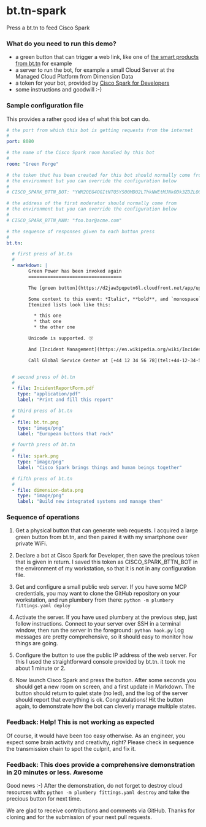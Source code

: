 # bt.tn-spark
Press a bt.tn to feed Cisco Spark

### What do you need to run this demo?

* a green button that can trigger a web link, like one of [the smart products from bt.tn](https://bt.tn/shop/) for example
* a server to run the bot, for example a small Cloud Server at the Managed Cloud Platform from Dimension Data
* a token for your bot, provided by [Cisco Spark for Developers](https://developer.ciscospark.com/index.html)
* some instructions and goodwill :-)

### Sample configuration file

This provides a rather good idea of what this bot can do.

```yaml
# the port from which this bot is getting requests from the internet
#
port: 8080

# the name of the Cisco Spark room handled by this bot
#
room: "Green Forge"

# the token that has been created for this bot should normally come from
# the environment but you can override the configuration below
#
# CISCO_SPARK_BTTN_BOT: "YWM2OEG4OGItNTQ5YS00MDU2LThkNWEtMJNkODk3ZDZLOGQ0OVGlZWU1NmYtZWyY"

# the address of the first moderator should normally come from
# the environment but you can override the configuration below
#
# CISCO_SPARK_BTTN_MAN: "foo.bar@acme.com"

# the sequence of responses given to each button press
#
bt.tn:

  # first press of bt.tn
  #
  - markdown: |
        Green Power has been invoked again
        ==================================

        The [green button](https://d2jaw3pqpetn6l.cloudfront.net/app/uploads/2016/05/27125600/product-images-bttn-normal-green-600x600.jpg) has been pressed, so there is a need for urgent action.

        Some context to this event: *Italic*, **bold**, and `monospace`.
        Itemized lists look like this:

          * this one
          * that one
          * the other one

        Unicode is supported. ㋡

        And [Incident Management](https://en.wikipedia.org/wiki/Incident_management_(ITSM)) too.

        Call Global Service Center at [+44 12 34 56 78](tel:+44-12-34-56-78) if people are late to join this room. We will continue to provide information so stay tuned.


  # second press of bt.tn
  #
  - file: IncidentReportForm.pdf
    type: "application/pdf"
    label: "Print and fill this report"

  # third press of bt.tn
  #
  - file: bt.tn.png
    type: "image/png"
    label: "European buttons that rock"

  # fourth press of bt.tn
  #
  - file: spark.png
    type: "image/png"
    label: "Cisco Spark brings things and human beings together"

  # fifth press of bt.tn
  #
  - file: dimension-data.png
    type: "image/png"
    label: "Build new integrated systems and manage them"

```

### Sequence of operations

1. Get a physical button that can generate web requests. I acquired a large green button from bt.tn,
and then paired it with my smartphone over private WiFi.

2. Declare a bot at Cisco Spark for Developer, then save the precious token that is given in return.
I saved this token as CISCO_SPARK_BTTN_BOT in the environment of my workstation, so that it is not in
any configuration file.

3. Get and configure a small public web server. If you have some MCP credentials, you may want to clone the GitHub
repository on your workstation, and run plumbery from there: `python -m plumbery fittings.yaml deploy`

4. Activate the server. If you have used plumbery at the previous step, just follow instructions.
Connect to your server over SSH in a terminal window, then run the server in the foreground:
`python hook.py` Log messages are pretty comprehensive, so it should easy to monitor how things are going.

5. Configure the button to use the public IP address of the web server. For this I used the straightforward console provided by bt.tn. it took me about 1 minute or 2.

6. Now launch Cisco Spark and press the button. After some seconds you should get a new room on screen, and a first update in Markdown.
The button should return to quiet state (no led), and the log of the server should report that everything is ok. Congratulations! Hit the button again, to demonstrate how the bot can cleverly manage multiple states.

### Feedback: Help! This is not working as expected

Of course, it would have been too easy otherwise. As an engineer, you expect some brain activity and creativity, right? Please check in sequence the transmission chain to spot the culprit, and fix it.

### Feedback: This does provide a comprehensive demonstration in 20 minutes or less. Awesome

Good news :-)  After the demonstration, do not forget to destroy cloud resources with: `python -m plumbery fittings.yaml destroy` and take the precious button for next time.

We are glad to receive contributions and comments via GitHub. Thanks for cloning and for the submission of your next pull requests.
